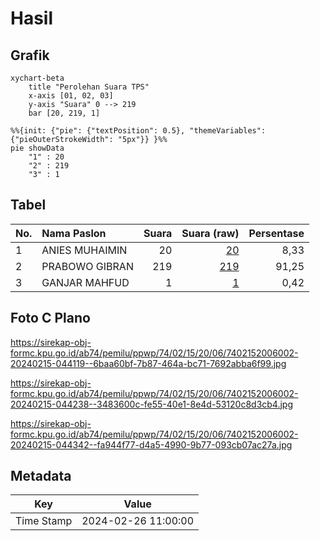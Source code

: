 # Hasil

## Grafik

```mermaid
xychart-beta
    title "Perolehan Suara TPS"
    x-axis [01, 02, 03]
    y-axis "Suara" 0 --> 219
    bar [20, 219, 1]
```

```mermaid
%%{init: {"pie": {"textPosition": 0.5}, "themeVariables": {"pieOuterStrokeWidth": "5px"}} }%%
pie showData
    "1" : 20
    "2" : 219
    "3" : 1
```

## Tabel

| No. | Nama Paslon    | Suara | Suara (raw) | Persentase |
|:--- |:-------------- | -----:| -----------:| ----------:|
| 1   | ANIES MUHAIMIN | 20    | [20][p-1]   | 8,33       |
| 2   | PRABOWO GIBRAN | 219   | [219][p-2]  | 91,25      |
| 3   | GANJAR MAHFUD  | 1     | [1][p-3]    | 0,42       |


[p-1]: https://github.com/gigit-pemilu/pemilu-2024-74-sulawesi-tenggara/blob/main/pilpres/hitung-suara/sub/74-sulawesi-tenggara/sub/02-konawe/sub/15-tongauna/sub/2006-lalonggowuna/sub/002-tps/sub/paslon-1.txt
[p-2]: https://github.com/gigit-pemilu/pemilu-2024-74-sulawesi-tenggara/blob/main/pilpres/hitung-suara/sub/74-sulawesi-tenggara/sub/02-konawe/sub/15-tongauna/sub/2006-lalonggowuna/sub/002-tps/sub/paslon-2.txt
[p-3]: https://github.com/gigit-pemilu/pemilu-2024-74-sulawesi-tenggara/blob/main/pilpres/hitung-suara/sub/74-sulawesi-tenggara/sub/02-konawe/sub/15-tongauna/sub/2006-lalonggowuna/sub/002-tps/sub/paslon-3.txt

## Foto C Plano

https://sirekap-obj-formc.kpu.go.id/ab74/pemilu/ppwp/74/02/15/20/06/7402152006002-20240215-044119--6baa60bf-7b87-464a-bc71-7692abba6f99.jpg

https://sirekap-obj-formc.kpu.go.id/ab74/pemilu/ppwp/74/02/15/20/06/7402152006002-20240215-044238--3483600c-fe55-40e1-8e4d-53120c8d3cb4.jpg

https://sirekap-obj-formc.kpu.go.id/ab74/pemilu/ppwp/74/02/15/20/06/7402152006002-20240215-044342--fa944f77-d4a5-4990-9b77-093cb07ac27a.jpg


## Metadata

| Key        | Value               |
| ---------- | ------------------- |
| Time Stamp | 2024-02-26 11:00:00 |



